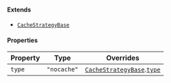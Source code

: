 #### Extends

* [`CacheStrategyBase`](./generated/html/CacheStrategyBase.md)

#### Properties

| Property                 | Type        | Overrides                                                                                                         |
| ------------------------ | ----------- | ----------------------------------------------------------------------------------------------------------------- |
| <a id="type"></a> `type` | `"nocache"` | [`CacheStrategyBase`](./generated/html/CacheStrategyBase.md).[`type`](./generated/html/CacheStrategyBase.md#type) |
